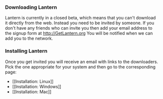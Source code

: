 ### Downloading Lantern

Lantern is currently in a closed beta, which means that you can't download it directly from the web. Instead you need to be invited by someone. If you don't have any friends who can invite you then add your email address to the signup form at http://GetLantern.org You will be notified when we can add you to the network.

### Installing Lantern

Once you get invited you will receive an email with links to the downloaders. Pick the one appropriate for your system and then go to the corresponding page:

* [[Installation: Linux]]
* [[Installation: Windows]]
* [[Installation: Mac]]
